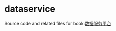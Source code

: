 # dataservice

Source code and related files for book:[数据服务平台](https://www.gitbook.com/book/yuantw/dataservice) 
